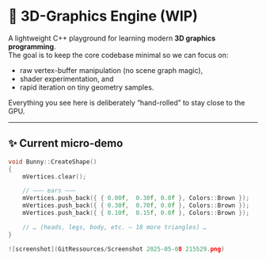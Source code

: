 # 🐇 3D-Graphics Engine (WIP)

A lightweight C++ playground for learning modern **3D graphics programming**.  
The goal is to keep the core codebase minimal so we can focus on:

* raw vertex-buffer manipulation (no scene graph magic),
* shader experimentation, and
* rapid iteration on tiny geometry samples.

Everything you see here is deliberately “hand-rolled” to stay close to the GPU.

---

## ✨ Current micro-demo


```cpp
void Bunny::CreateShape()
{
    mVertices.clear();

    // ——— ears ———
    mVertices.push_back({ { 0.00f,  0.30f, 0.0f }, Colors::Brown });
    mVertices.push_back({ { 0.30f,  0.70f, 0.0f }, Colors::Brown });
    mVertices.push_back({ { 0.10f,  0.15f, 0.0f }, Colors::Brown });

    // … (heads, legs, body, etc. – 18 more triangles) …
}

![screenshot](GitRessources/Screenshot 2025-05-08 215529.png)

